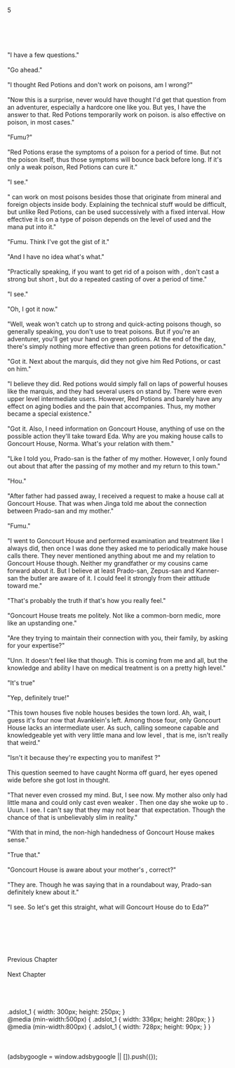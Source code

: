 <br/>
5<br/>
<br/>
<br/>
<br/>
<br/>
<br/>
"I have a few questions."<br/>
<br/>
"Go ahead."<br/>
<br/>
"I thought Red Potions and <Recovery> don't work on poisons, am I wrong?"<br/>
<br/>
"Now this is a surprise, never would have thought I'd get that question from an adventurer, especially a hardcore one like you. But yes, I have the answer to that. Red Potions temporarily work on poison. <Recovery> is also effective on poison, in most cases."<br/>
<br/>
"Fumu?"<br/>
<br/>
"Red Potions erase the symptoms of a poison for a period of time. But not the poison itself, thus those symptoms will bounce back before long. If it's only a weak poison, Red Potions can cure it."<br/>
<br/>
"I see."<br/>
<br/>
"<Recovery> can work on most poisons besides those that originate from mineral and foreign objects inside body. Explaining the technical stuff would be difficult, but unlike Red Potions, <Recovery> can be used successively with a fixed interval. How effective it is on a type of poison depends on the level of <Recovery> used and the mana put into it."<br/>
<br/>
"Fumu. Think I've got the gist of it."<br/>
<br/>
"And I have no idea what's what."<br/>
<br/>
"Practically speaking, if you want to get rid of a poison with <Recovery>, don't cast a strong but short <Recovery>, but do a repeated casting of <Recovery> over a period of time."<br/>
<br/>
"I see."<br/>
<br/>
"Oh, I got it now."<br/>
<br/>
"Well, weak <Recovery> won't catch up to strong and quick-acting poisons though, so generally speaking, you don't use <Recovery> to treat poisons. But if you're an adventurer, you'll get your hand on green potions. At the end of the day, there's simply nothing more effective than green potions for detoxification."<br/>
<br/>
"Got it. Next about the marquis, did they not give him Red Potions, or cast <Recovery> on him."<br/>
<br/>
"I believe they did. Red potions would simply fall on laps of powerful houses like the marquis, and they had several <Recovery> users on stand by. There were even upper level intermediate users. However, Red Potions and <Recovery> barely have any effect on aging bodies and the pain that accompanies. Thus, my mother became a special existence."<br/>
<br/>
"Got it. Also, I need information on Goncourt House, anything of use on the possible action they'll take toward Eda. Why are you making house calls to Goncourt House, Norma. What's your relation with them."<br/>
<br/>
"Like I told you, Prado-san is the father of my mother. However, I only found out about that after the passing of my mother and my return to this town."<br/>
<br/>
"Hou."<br/>
<TLN: Catch the latest updates and edits at Sousetsuka .com ><br/>
"After father had passed away, I received a request to make a house call at Goncourt House. That was when Jinga told me about the connection between Prado-san and my mother."<br/>
<br/>
"Fumu."<br/>
<br/>
"I went to Goncourt House and performed examination and treatment like I always did, then once I was done they asked me to periodically make house calls there. They never mentioned anything about me and my relation to Goncourt House though. Neither my grandfather or my cousins came forward about it. But I believe at least Prado-san, Zepus-san and Kanner-san the butler are aware of it. I could feel it strongly from their attitude toward me."<br/>
<br/>
"That's probably the truth if that's how you really feel."<br/>
<br/>
"Goncourt House treats me politely. Not like a common-born medic, more like an upstanding one."<br/>
<br/>
"Are they trying to maintain their connection with you, their family, by asking for your expertise?"<br/>
<br/>
"Unn. It doesn't feel like that though. This is coming from me and all, but the knowledge and ability I have on medical treatment is on a pretty high level."<br/>
<br/>
"It's true"<br/>
<br/>
"Yep, definitely true!"<br/>
<br/>
"This town houses five noble houses besides the town lord. Ah, wait, I guess it's four now that Avanklein's left. Among those four, only Goncourt House lacks an intermediate <Recovery> user. As such, calling someone capable and knowledgeable yet with very little mana and low level <Recovery>, that is me, isn't really that weird."<br/>
<br/>
"Isn't it because they're expecting you to manifest <Purification>?"<br/>
<br/>
This question seemed to have caught Norma off guard, her eyes opened wide before she got lost in thought.<br/>
<br/>
"That never even crossed my mind. But, I see now. My mother also only had little mana and could only cast even weaker <Recovery>. Then one day she woke up to <Purification>. Uuun. I see. I can't say that they may not bear that expectation. Though the chance of that is unbelievably slim in reality."<br/>
<br/>
"With that in mind, the non-high handedness of Goncourt House makes sense."<br/>
<br/>
"True that."<br/>
<br/>
"Goncourt House is aware about your mother's <Purification>, correct?"<br/>
<br/>
"They are. Though he was saying that in a roundabout way, Prado-san definitely knew about it."<br/>
<br/>
"I see. So let's get this straight, what will Goncourt House do to Eda?"<br/>
<br/>
<br/>
<br/>
<br/>
<br/>
<br/>
Previous Chapter<br/>
<br/>
Next Chapter <br/>
<br/>
<br/>
<br/>
<br/>
.adslot_1 { width: 300px; height: 250px; }<br/>
@media (min-width:500px) { .adslot_1 { width: 336px; height: 280px; } }<br/>
@media (min-width:800px) { .adslot_1 { width: 728px; height: 90px; } }<br/>
<br/>
<br/>
<br/>
(adsbygoogle = window.adsbygoogle || []).push({});<br/>
<br/>
<br/>
<br/>
<br/>
